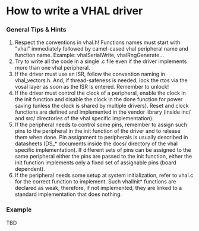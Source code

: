 How to write a VHAL driver
==========================

### General Tips & Hints
1. Respect the conventions in vhal.h! Functions names must start with "vhal" immediately followed by camel-cased vhal peripheral name and function name. Example: vhalSerialWrite, vhalRngGenerate...
2. Try to write all the code in a single .c file even if the driver implements more than one vhal peripheral.
3. If the driver must use an ISR, follow the convention naming in vhal_vectors.h. And, if thread-safeness is needed, lock the rtos via the vosal layer as soon as the ISR is entered. Remember to unlock!
4. If the driver must control the clock of a peripheral, enable the clock in the init function and disable the clock in the done function for power saving (unless the clock is shared by multiple drivers). Reset and clock functions are defined and implemented in the vendor library (inside inc/ and src/ directories of the vhal specific implementation).
5. If the peripheral needs to control some pins, remember to assign such pins to the peripheral in the init function of the driver and to release them when done. Pin assignment to peripherals is usually described in datasheets (DS_* documents inside the docs/ directory of the vhal specific implementation). If different sets of pins can be assigned to the same peripheral either the pins are passed to the init function, either the init function implements only a fixed set of assignable pins (board dependent).
6. If the peripheral needs some setup at system initialization, refer to vhal.c for the correct function to implement. Such vhalInit* functions are declared as weak, therefore, if not implemented, they are linked to a standard implementation that does nothing.


### Example
TBD
